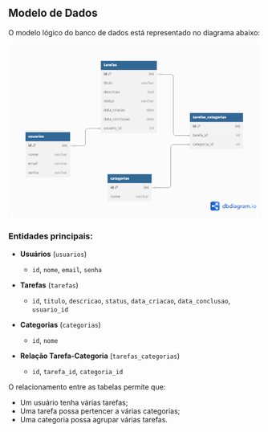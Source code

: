 ## Modelo de Dados

O modelo lógico do banco de dados está representado no diagrama abaixo:

![Modelo do Banco de Dados](documentos/modelo-banco.png)

### Entidades principais:

- **Usuários** (`usuarios`)

  - `id`, `nome`, `email`, `senha`

- **Tarefas** (`tarefas`)

  - `id`, `titulo`, `descricao`, `status`, `data_criacao`, `data_conclusao`, `usuario_id`

- **Categorias** (`categorias`)

  - `id`, `nome`

- **Relação Tarefa-Categoria** (`tarefas_categorias`)
  - `id`, `tarefa_id`, `categoria_id`

O relacionamento entre as tabelas permite que:

- Um usuário tenha várias tarefas;
- Uma tarefa possa pertencer a várias categorias;
- Uma categoria possa agrupar várias tarefas.

